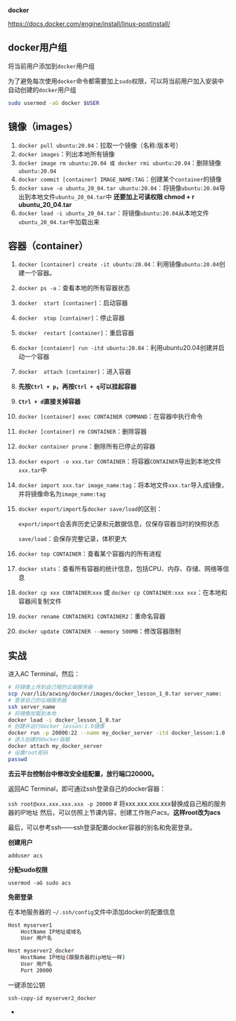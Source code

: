 **docker**

https://docs.docker.com/engine/install/linux-postinstall/

## docker用户组

将当前用户添加到`docker`用户组

为了避免每次使用`docker`命令都需要加上`sudo`权限，可以将当前用户加入安装中自动创建的`docker`用户组

```bash
sudo usermod -aG docker $USER
```

## 镜像（images）

1. `docker pull ubuntu:20.04`：拉取一个镜像（名称:版本号）
2. `docker images`：列出本地所有镜像
3. `docker image rm ubuntu:20.04 或 docker rmi ubuntu:20.04`：删除镜像`ubuntu:20.04`
4. `docker commit [container] IMAGE_NAME:TAG`：创建某个`container`的镜像
5. `docker save -o ubuntu_20_04.tar ubuntu:20.04`：将镜像`ubuntu:20.04`导出到本地文件`ubuntu_20_04.tar`中 **还要加上可读权限 chmod + r ubuntu_20_04.tar**
6. `docker load -i ubuntu_20_04.tar`：将镜像`ubuntu:20.04`从本地文件`ubuntu_20_04.tar`中加载出来

## 容器（container）

1. `docker [container] create -it ubuntu:20.04`：利用镜像`ubuntu:20.04`创建一个容器。

2. `docker ps -a`：查看本地的所有容器状态

3. `docker  start [container]`：启动容器

4. `docker  stop [container]`：停止容器

5. `docker  restart [container]`：重启容器

6. `docker [contaienr] run -itd ubuntu:20.04`：利用ubuntu20.04创建并启动一个容器

7. `docker  attach [container]`：进入容器

8. **先按`Ctrl + p`，再按`Ctrl + q`可以挂起容器**

9. **`Ctrl + d`直接关掉容器**

10. `docker [container] exec CONTAINER COMMAND`：在容器中执行命令

11. `docker [container] rm CONTAINER`：删除容器

12. `docker container prune`：删除所有已停止的容器

13. `docker export -o xxx.tar CONTAINER`：将容器`CONTAINER`导出到本地文件`xxx.tar`中

14. `docker import xxx.tar image_name:tag`：将本地文件`xxx.tar`导入成镜像，并将镜像命名为`image_name:tag`

15. `docker export/import`与`docker save/load`的区别：

    `export/import`会丢弃历史记录和元数据信息，仅保存容器当时的快照状态

    `save/load`：会保存完整记录，体积更大

16. `docker top CONTAINER`：查看某个容器内的所有进程

17. `docker stats`：查看所有容器的统计信息，包括CPU、内存、存储、网络等信息

18. `docker cp xxx CONTAINER`:`xxx` 或 `docker cp CONTAINER:xxx xxx`：在本地和容器间复制文件

19. `docker rename CONTAINER1 CONTAINER2`：重命名容器

20. `docker update CONTAINER --memory 500MB`：修改容器限制





## 实战

进入AC Terminal，然后：

```bash
# 将镜像上传到自己租的云端服务器
scp /var/lib/acwing/docker/images/docker_lesson_1_0.tar server_name: 
# 登录自己的云端服务器
ssh server_name 
# 将镜像加载到本地
docker load -i docker_lesson_1_0.tar  
# 创建并运行docker_lesson:1.0镜像
docker run -p 20000:22 --name my_docker_server -itd docker_lesson:1.0  
# 进入创建的docker容器
docker attach my_docker_server 
# 设置root密码
passwd  
```

**去云平台控制台中修改安全组配置，放行端口20000。**

返回AC Terminal，即可通过ssh登录自己的docker容器：

`ssh root@xxx.xxx.xxx.xxx -p 20000`  # 将xxx.xxx.xxx.xxx替换成自己租的服务器的IP地址
然后，可以仿照上节课内容，创建工作账户acs。**这样root改为acs**

最后，可以参考ssh——ssh登录配置docker容器的别名和免密登录。

**创建用户**

`adduser acs`

**分配sudo权限**

`usermod -aG sudo acs`

**免密登录**

在本地服务器的 `~/.ssh/config`文件中添加docker的配置信息

```bash
Host myserver1
    HostName IP地址或域名
    User 用户名

Host myserver2_docker
    HostName IP地址(跟服务器的ip地址一样)
    User 用户名
    Port 20000
```

一键添加公钥

```bash
ssh-copy-id myserver2_docker
```

+
